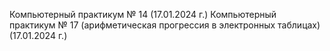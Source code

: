 Компьютерный практикум № 14 (17.01.2024 г.)
Компьютерный практикум № 17 (арифметическая прогрессия в электронных таблицах) (17.01.2024 г.)
